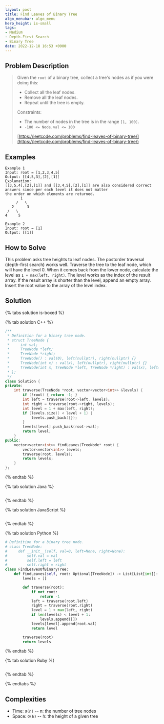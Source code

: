 ```yaml
---
layout: post
title: Find Leaves of Binary Tree
algo_menubar: algo_menu
hero_height: is-small
tags:
- Medium
- Depth-First Search
- Binary Tree
date: 2022-12-18 16:53 +0900
---
```

## Problem Description
> Given the `root` of a binary tree, collect a tree's nodes as if you were doing this:
> - Collect all the leaf nodes.
> - Remove all the leaf nodes.
> - Repeat until the tree is empty.
>
> Constraints:
> - The number of nodes in the tree is in the range `[1, 100]`.
> - `-100 <= Node.val <= 100`
>
> [https://leetcode.com/problems/find-leaves-of-binary-tree/](https://leetcode.com/problems/find-leaves-of-binary-tree/)

## Examples
```
Example 1
Input: root = [1,2,3,4,5]
Output: [[4,5,3],[2],[1]]
Explanation:
[[3,5,4],[2],[1]] and [[3,4,5],[2],[1]] are also considered correct answers since per each level it does not matter
the order on which elements are returned.
       1
     /   \
   2      3
 /   \
4     5
```

```
Example 2
Input: root = [1]
Output: [[1]]
```

## How to Solve
This problem asks tree heights to leaf nodes.
The postorder traversal (depth-first search) works well.
Traverse the tree to the leaf node, which will have the level 0.
When it comes back from the lower node, calculate the level as `1 + max(left, right)`.
The level works as the index of the result array.
If the result array is shorter than the level, append an empty array.
Insert the root value to the array of the level index.

## Solution

{% tabs solution is-boxed %}

{% tab solution C++ %}
```cpp
/**
 * Definition for a binary tree node.
 * struct TreeNode {
 *     int val;
 *     TreeNode *left;
 *     TreeNode *right;
 *     TreeNode() : val(0), left(nullptr), right(nullptr) {}
 *     TreeNode(int x) : val(x), left(nullptr), right(nullptr) {}
 *     TreeNode(int x, TreeNode *left, TreeNode *right) : val(x), left(left), right(right) {}
 * };
 */
class Solution {
private:
    int traverse(TreeNode *root, vector<vector<int>> &levels) {
        if (!root) { return -1; }
        int left = traverse(root->left, levels);
        int right = traverse(root->right, levels);
        int level = 1 + max(left, right);
        if (levels.size() < level + 1) {
            levels.push_back({});
        }
        levels[level].push_back(root->val);
        return level;
    }
public:
    vector<vector<int>> findLeaves(TreeNode* root) {
        vector<vector<int>> levels;
        traverse(root, levels);
        return levels;
    }
};
```
{% endtab %}

{% tab solution Java %}
```java

```
{% endtab %}

{% tab solution JavaScript %}
```js

```
{% endtab %}

{% tab solution Python %}
```python
# Definition for a binary tree node.
# class TreeNode:
#     def __init__(self, val=0, left=None, right=None):
#         self.val = val
#         self.left = left
#         self.right = right
class FindLeavesOfBinaryTree:
    def findLeaves(self, root: Optional[TreeNode]) -> List[List[int]]:
        levels = []

        def traverse(root):
            if not root:
                return -1
            left = traverse(root.left)
            right = traverse(root.right)
            level = 1 + max(left, right)
            if len(levels) < level + 1:
                levels.append([])
            levels[level].append(root.val)
            return level

        traverse(root)
        return levels
```
{% endtab %}

{% tab solution Ruby %}
```ruby

```
{% endtab %}

{% endtabs %}



## Complexities
- Time: `O(n)`  -- n: the number of tree nodes
- Space: `O(h)` -- h: the height of a given tree
